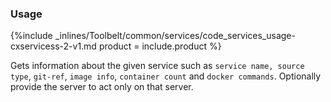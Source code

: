 


### Usage



{%include _inlines/Toolbelt/common/services/code_services_usage-cxservicess-2-v1.md  product = include.product %}




Gets information about the given service such as `service name, source type`, `git-ref`, `image info`, `container count`  and `docker commands`.
Optionally provide the server to act only on that server.

